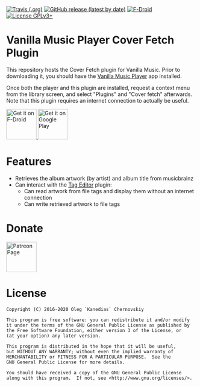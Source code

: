 [![Travis (.org)](https://img.shields.io/travis/vanilla-music/vanilla-music-cover-fetch)](https://travis-ci.org/github/vanilla-music/vanilla-music-cover-fetch)
[![GitHub release (latest by date)](https://img.shields.io/github/v/release/vanilla-music/vanilla-music-cover-fetch)](https://github.com/vanilla-music/vanilla-music-cover-fetch/releases)
[![F-Droid](https://img.shields.io/f-droid/v/com.kanedias.vanilla.coverfetch)](https://f-droid.org/en/packages/com.kanedias.vanilla.coverfetch/)
[![License GPLv3+](https://img.shields.io/badge/License-GPLv3-brightgreen.svg)](https://www.gnu.org/licenses/gpl-3.0.html)




# Vanilla Music Player Cover Fetch Plugin

This repository hosts the Cover Fetch plugin for Vanilla Music.
Prior to downloading it, you should have the [Vanilla Music Player](https://github.com/vanilla-music/vanilla) app installed.

Once both the player and this plugin are installed, request a context menu from the library screen, and select "Plugins" and "Cover fetch" afterwards.
Note that this plugin requires an internet connection to actually be useful.

<a href="https://f-droid.org/packages/com.kanedias.vanilla.coverfetch/">
    <img src="https://fdroid.gitlab.io/artwork/badge/get-it-on.png"
        alt="Get it on F-Droid" height="80"/>
</a>
<a href="https://play.google.com/store/apps/details?id=com.kanedias.vanilla.coverfetch">
    <img src="https://play.google.com/intl/en_us/badges/images/generic/en_badge_web_generic.png"
        alt="Get it on Google Play" height="80"/>
</a>

# Features

* Retrieves the album artwork (by artist) and album title from musicbrainz
* Can interact with the [Tag Editor](https://github.com/vanilla-music/vanilla-music-tag-editor) plugin:
    * Can read artwork from file tags and display them without an internet connection
    * Can write retrieved artwork to file tags

# Donate

[<img alt="Patreon Page"
    src="https://s3.amazonaws.com/patreon_public_assets/toolbox/patreon.png"
    height="80"/>](https://www.patreon.com/kanedias)

# License

    Copyright (C) 2016-2020 Oleg `Kanedias` Chernovskiy

    This program is free software: you can redistribute it and/or modify
    it under the terms of the GNU General Public License as published by
    the Free Software Foundation, either version 3 of the License, or
    (at your option) any later version.

    This program is distributed in the hope that it will be useful,
    but WITHOUT ANY WARRANTY; without even the implied warranty of
    MERCHANTABILITY or FITNESS FOR A PARTICULAR PURPOSE.  See the
    GNU General Public License for more details.

    You should have received a copy of the GNU General Public License
    along with this program.  If not, see <http://www.gnu.org/licenses/>.

